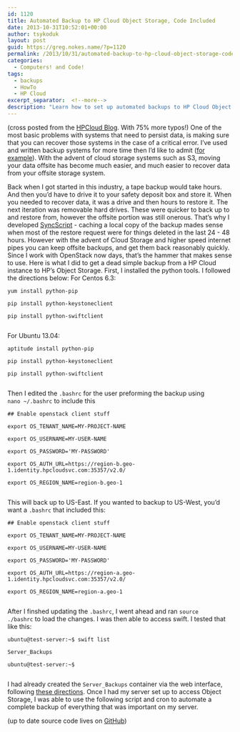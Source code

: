 ```yaml
---
id: 1120
title: Automated Backup to HP Cloud Object Storage, Code Included
date: 2013-10-31T10:52:01+00:00
author: tsykoduk
layout: post
guid: https://greg.nokes.name/?p=1120
permalink: /2013/10/31/automated-backup-to-hp-cloud-object-storage-code-included/
categories:
  - Computers! and Code!
tags:
  - backups
  - HowTo
  - HP Cloud
excerpt_separator:  <!--more-->
description: "Learn how to set up automated backups to HP Cloud Object Storage with Python tools and scripts. Complete code examples for CentOS and Ubuntu included."
---
```

(cross posted from the <a href="http://www.hpcloud.com/blog/automated-backup-hp-cloud-object-storage-code-included">HPCloud Blog</a>. With 75% more typos!)
One of the most basic problems with systems that need to persist data, is making sure that you can recover those systems in the case of a critical error. I’ve used and written backup systems for more time then I’d like to admit (<a href="https://greg.nokes.name/2009/01/12/itunes-backups/">for example</a>). With the advent of cloud storage systems such as S3, moving your data offsite has become much easier, and much easier to recover data from your offsite storage system.

<!--more-->


Back when I got started in this industry, a tape backup would take hours. And then you’d have to drive it to your safety deposit box and store it. When you needed to recover data, it was a drive and then hours to restore it.
The next iteration was removable hard drives. These were quicker to back up to and restore from, however the offsite portion was still onerous. That’s why I developed <a href="https://greg.nokes.name/2008/04/18/syncscript/">SyncScript</a> - caching a local copy of the backup mades sense when most of the restore request were for things deleted in the last 24 - 48 hours.
However with the advent of Cloud Storage and higher speed internet pipes you can keep offsite backups, and get them back reasonably quickly. Since I work with OpenStack now days, that’s the hammer that makes sense to use.
Here is what I did to get a dead simple backup from a HP Cloud instance to HP’s Object Storage.
First, I installed the python tools. I followed the directions below:
For Centos 6.3:

<pre><code>yum install python-pip

pip install python-keystoneclient

pip install python-swiftclient

</code></pre>

For Ubuntu 13.04:

<pre><code>aptitude install python-pip

pip install python-keystoneclient

pip install python-swiftclient

</code></pre>

Then I edited the <code>.bashrc</code> for the user preforming the backup using <code>nano ~/.bashrc</code> to include this

<pre><code>## Enable openstack client stuff

export OS_TENANT_NAME=MY-PROJECT-NAME

export OS_USERNAME=MY-USER-NAME

export OS_PASSWORD='MY-PASSWORD'

export OS_AUTH_URL=https://region-b.geo-1.identity.hpcloudsvc.com:35357/v2.0/

export OS_REGION_NAME=region-b.geo-1

</code></pre>

This will back up to US-East. If you wanted to backup to US-West, you’d want a <code>.bashrc</code> that included this:

<pre><code>## Enable openstack client stuff

export OS_TENANT_NAME=MY-PROJECT-NAME

export OS_USERNAME=MY-USER-NAME

export OS_PASSWORD='MY-PASSWORD'

export OS_AUTH_URL=https://region-a.geo-1.identity.hpcloudsvc.com:35357/v2.0/

export OS_REGION_NAME=region-a.geo-1

</code></pre>

After I finshed updating the <code>.bashrc</code>, I went ahead and ran <code>source ./bashrc</code> to load the changes.
I was then able to access swift.
I tested that like this:

<pre><code>ubuntu@test-server:~$ swift list

Server_Backups

ubuntu@test-server:~$

</code></pre>

I had already created the <code>Server_Backups</code> container via the web interface, following <a href="https://community.hpcloud.com/article/uploading-file-your-container-using-management-console">these directions</a>.
Once I had my server set up to access Object Storage, I was able to use the following script and cron to automate a complete backup of everything that was important on my server.
<script src="https://gist.github.com/tsykoduk/eb35a67433d3a01499dd.js"></script>
(up to date source code lives on <a href="https://github.com/tsykoduk/random_tools/blob/master/swift_backup.sh">GitHub</a>)